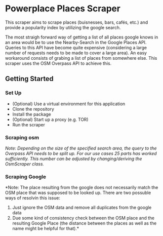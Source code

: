 # Powerplace Places Scraper

This scraper aims to scrape places (buisnesses, bars, cafés, etc.) and provide
a popularity index by utilizing the google search.

The most straigh forward way of getting a list of all places google knows in an
area would be to use the Nearby-Search in the Google Places API. Queries to
this API have become quite expensive (considering a large number of requests
needs to be made to cover a large area). An easy workaround consists of grabing
a list of places from somewhere else. This scraper uses the OSM Overpass API to
achieve this.

## Getting Started

### Set Up

- (Optional) Use a virtual environment for this application
- Clone the repository
- Install the package
- (Optional) Start up a proxy (e.g. TOR)
- Run the scraper

### Scraping osm

*Note: Depending on the size of the specified search area, the query to the
Overpass API needs to be split up. For our use cases 25 parts has worked
sufficiently. This number can be adjusted by changing/deriving the OsmScraper
class.*

### Scraping Google

*Note: The place resulting from the google does not necessarily match the
OSM place that was supposed to be looked up. There are two possuble ways of
resolvin this issue:

 1. Just ignore the OSM data and remove all duplicates from the google data
 2. Due some kind of consistency check between the OSM place and the resulting
    Google Place (the distance between the places as well as the name might be
    helpful for that).*
